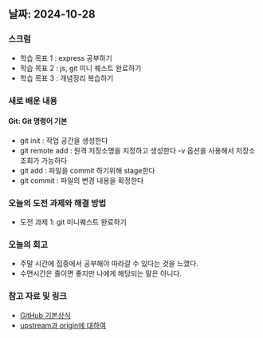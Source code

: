 <!-- prettier-ignore-start -->
## 날짜: 2024-10-28

### 스크럼
- 학습 목표 1 : express 공부하기
- 학습 목표 2 : js, git 미니 퀘스트 완료하기
- 학습 목표 3 : 개념정리 복습하기

### 새로 배운 내용
#### Git: Git 명령어 기본
- git init       : 작업 공간을 생성한다
- git remote add : 원격 저장소명을 지정하고 생성한다
                   -v 옵션을 사용해서 저장소 조회가 가능하다
- git add        : 파일을 commit 하기위해 stage한다
- git commit     : 파일의 변경 내용을 확정한다

### 오늘의 도전 과제와 해결 방법
- 도전 과제 1: git 미니퀘스트 완료하기

### 오늘의 회고
- 주말 시간에 집중에서 공부해야 따라갈 수 있다는 것을 느꼈다.
- 수면시간은 줄이면 좋지만 나에게 해당되는 말은 아니다.

### 참고 자료 및 링크
- [GitHub 기본상식](https://m31phy.tistory.com/146)
- [upstream과 origin에 대하여](https://velog.io/@rkio/Git-upstream-origin%EC%97%90-%EB%8C%80%ED%95%98%EC%97%AC)

<!-- prettier-ignore-end -->
